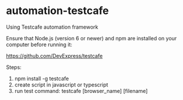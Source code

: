 # automation-testcafe
Using Testcafe automation framework

Ensure that Node.js (version 6 or newer) and npm are installed on your computer before running it:

https://github.com/DevExpress/testcafe

Steps:
1) npm install -g testcafe
2) create script in javascript or typescript
3) run test command: testcafe [browser_name] [filename]
